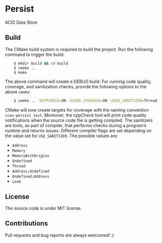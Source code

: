 # Persist

ACID Data Store

## Build

The CMake build system is required to build the project. Run the following command to trigger the build:
```bash
    $ mkdir build && cd build
    $ cmake ..
    $ make
```

The above command will create a DEBUG build. For running code quality, coverage, and sanitization checks, provide the following options to the above `cmake`:
```bash
    $ cmake .. -DCPPCHECK=ON -DCODE_COVERAGE=ON -DUSE_SANITIZER=Thread
```
CMake will now create targets for coverage with the naming convention `ccov-persist_test`. Moreover, the cppCheck tool will print code quality notifications when the source code file is getting compiled. The sanitizers are tools, as part of compiler, that performs checks during a program’s runtime and returns issues. Different compiler flags are set depending on the value set for `USE_SANITIZER`. The possible values are:

- `Address`
- `Memory`
- `MemoryWithOrigins`
- `Undefined`
- `Thread`
- `Address;Undefined`
- `Undefined;Address`
- `Leak`

## License

The source code is under MIT license.

## Contributions

Pull requests and bug reports are always welcomed! :)
